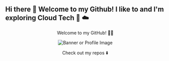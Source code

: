 ## Hi there 👋 Welcome to my Github! I like to and I'm exploring Cloud Tech 🐍 ☁️
<p align="center">
  Welcome to my GitHub! 🧠✨
</p>

<p align="center">
  <img src="your-image-url-here" alt="Banner or Profile Image" />
</p>

<p align="center">
  Check out my repos ⬇️
</p>
